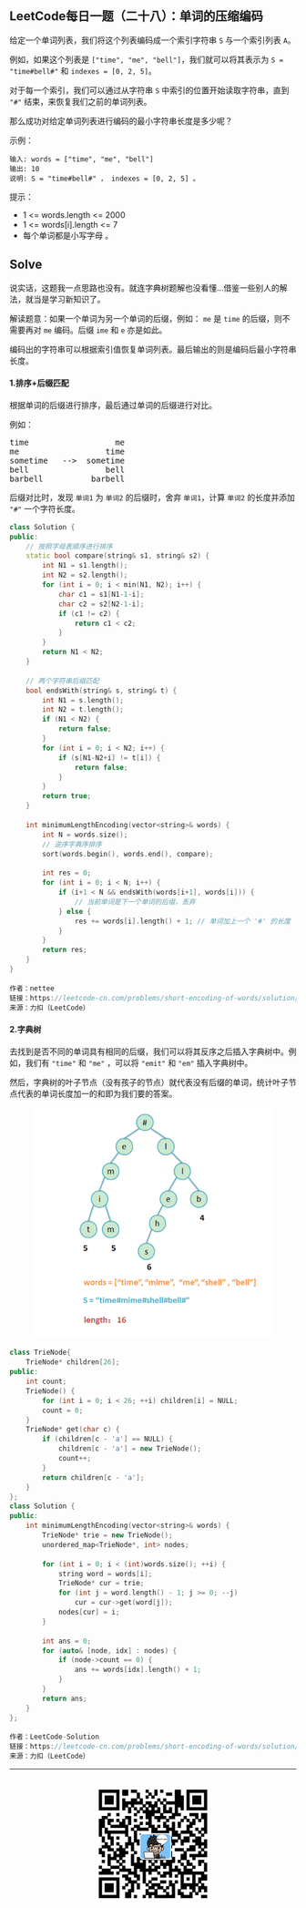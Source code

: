 ## LeetCode每日一题（二十八）：单词的压缩编码

给定一个单词列表，我们将这个列表编码成一个索引字符串 `S` 与一个索引列表 `A`。

例如，如果这个列表是 `["time", "me", "bell"]`，我们就可以将其表示为 `S = "time#bell#"` 和 `indexes = [0, 2, 5]`。

对于每一个索引，我们可以通过从字符串 `S` 中索引的位置开始读取字符串，直到 `"#"` 结束，来恢复我们之前的单词列表。

那么成功对给定单词列表进行编码的最小字符串长度是多少呢？
 

示例：

```
输入: words = ["time", "me", "bell"]
输出: 10
说明: S = "time#bell#" ， indexes = [0, 2, 5] 。
```

提示：

* 1 <= words.length <= 2000
* 1 <= words[i].length <= 7
* 每个单词都是小写字母 。


## Solve

说实话，这题我一点思路也没有。就连字典树题解也没看懂...借鉴一些别人的解法，就当是学习新知识了。

解读题意：如果一个单词为另一个单词的后缀，例如： `me` 是 `time` 的后缀，则不需要再对 `me` 编码。后缀 `ime` 和 `e` 亦是如此。

编码出的字符串可以根据索引值恢复单词列表。最后输出的则是编码后最小字符串长度。


#### 1.排序+后缀匹配

根据单词的后缀进行排序，最后通过单词的后缀进行对比。

例如：

<pre>
time                  me
me                  time
sometime   -->  sometime
bell                bell
barbell          barbell
</pre>

后缀对比时，发现 `单词1` 为 `单词2` 的后缀时，舍弃 `单词1`，计算 `单词2` 的长度并添加 `"#"` 一个字符长度。

```c++
class Solution {
public:
    // 按照字母表顺序进行排序
    static bool compare(string& s1, string& s2) {
        int N1 = s1.length();
        int N2 = s2.length();
        for (int i = 0; i < min(N1, N2); i++) {
            char c1 = s1[N1-1-i];
            char c2 = s2[N2-1-i];
            if (c1 != c2) {
                return c1 < c2;
            }
        }
        return N1 < N2;
    }

    // 两个字符串后缀匹配
    bool endsWith(string& s, string& t) {
        int N1 = s.length();
        int N2 = t.length();
        if (N1 < N2) {
            return false;
        }
        for (int i = 0; i < N2; i++) {
            if (s[N1-N2+i] != t[i]) {
                return false;
            }
        }
        return true;
    }

    int minimumLengthEncoding(vector<string>& words) {
        int N = words.size();
        // 逆序字典序排序    
        sort(words.begin(), words.end(), compare);

        int res = 0;
        for (int i = 0; i < N; i++) {
            if (i+1 < N && endsWith(words[i+1], words[i])) {
                // 当前单词是下一个单词的后缀，丢弃
            } else {
                res += words[i].length() + 1; // 单词加上一个 '#' 的长度
            }
        }
        return res;
    }
}

作者：nettee
链接：https://leetcode-cn.com/problems/short-encoding-of-words/solution/wu-xu-zi-dian-shu-qing-qing-yi-fan-zhuan-jie-guo-j/
来源：力扣（LeetCode）
```


#### 2.字典树

去找到是否不同的单词具有相同的后缀，我们可以将其反序之后插入字典树中。例如，我们有 `"time"` 和 `"me"` ，可以将 `"emit"` 和 `"em"` 插入字典树中。

然后，字典树的叶子节点（没有孩子的节点）就代表没有后缀的单词，统计叶子节点代表的单词长度加一的和即为我们要的答案。

<div align="center">
    <img width="420px" src="https://github.com/RunCoderHang/LeetCode-Notes/blob/master/image/zi-dian-tree.PNG"></img>
</div>

```c++
class TrieNode{
    TrieNode* children[26];
public:
    int count;
    TrieNode() {
        for (int i = 0; i < 26; ++i) children[i] = NULL;
        count = 0;
    }
    TrieNode* get(char c) {
        if (children[c - 'a'] == NULL) {
            children[c - 'a'] = new TrieNode();
            count++;
        }
        return children[c - 'a'];
    }
};
class Solution {
public:
    int minimumLengthEncoding(vector<string>& words) {
        TrieNode* trie = new TrieNode();
        unordered_map<TrieNode*, int> nodes;

        for (int i = 0; i < (int)words.size(); ++i) {
            string word = words[i];
            TrieNode* cur = trie;
            for (int j = word.length() - 1; j >= 0; --j)
                cur = cur->get(word[j]);
            nodes[cur] = i;
        }

        int ans = 0;
        for (auto& [node, idx] : nodes) {
            if (node->count == 0) {
                ans += words[idx].length() + 1;
            }
        }
        return ans;
    }
};

作者：LeetCode-Solution
链接：https://leetcode-cn.com/problems/short-encoding-of-words/solution/dan-ci-de-ya-suo-bian-ma-by-leetcode-solution/
来源：力扣（LeetCode）
```

<div align="center">
    <hr style="height:1px;"/>
    <br>
    <img width="200px" src="https://github.com/RunCoderHang/LeetCode-Notes/blob/master/image/wxgzh-hang.png"></img>
</div>